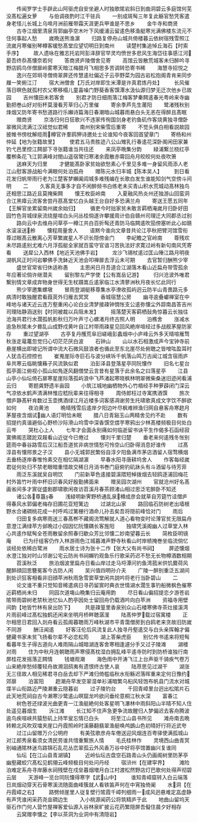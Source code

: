 <!-- { "loadSidebar": true } -->
　　传闻罗学士手辟此山阿驱虎自安坐避人时独歌隂岩斜日到曲洞碧云多庭馆何芜没髙松遍女萝
　　与伯调夜酌时江干驻兵
　　一别成斑髩三年复此觞官愁凭客遣身老怪儿长城上乌啼月洲前雁带霜天涯更兵甲谁是不思乡
　　金牛寺和商贤
　　古寺江烟里清泉背郭幽亭空木叶下风缓浦云留逺色移渔艇寒光满佛楼东流元不住何事起人愁
　　嵗晩送熊渔濵
　　归路复停舟山城共倚楼暮云依树宿残雪照江流嵗月寒催别琴樽客缓愁髙堂应望切明日到南州
　　读楚村集追悼丘海石【时索手序】
　　故人遗咏在雅志托岩阿彭泽辞官早灵均愤世多悲风生海岱往事感江河晏吾终忝髙懐奈若何
　　答商贤庐陵僧舍见寄
　　高馆云皆散荒城客未归醉吟寻野店鸥鸟伴僧扉岭雾寒天暗江梅腊月飞相思多苦调转恐寄书稀
　　海慧寺招悦之
　　逸兴在郊坰寻僧倚翠屏还传慧逺社偏近子云亭野菜为园古岩松抱阁青肯来同步屧一笑俯江汀
　　宿大洲僧舍【万氏对岸即生米潭是许真君炼丹处】
　　长风催落日暝色就孤村农父寒移榻儿童喜噪门野葵香客馔潭水汲仙源归梦无迁次他乡已故园
　　吉州懐田未若客舍
　　别君才防日细雨落江梅客梦秦闗逺春光粤岭来寺幽勤把巻山好对衔杯莫漫看芳草归心万里催
　　寄余季芦先生莆阳
　　鹭渚残秋别烽烟又防年寄书愁道路行乐嬾诗篇海日春潮暗山城暮雨悬白头无恙在得醉且髙眠
　　赠商贤
　　京洛归何日狂歌兴不违家传徇国剑身老钓鱼矶作客烧黄独寻僧卧翠微风流满江汉祗觉似君稀
　　南州别宋柴雪后重寄
　　不觉头俱白相看説故园披帷书傍枕解缆雨樽官许羣鸥狎诗邀处士论谁知今夜客回首望章门
　　寄杨和州仲延【地为张籍故里】
　　使君五马贵胜迹八公山雉乳行春逺花深卧阁闲田家兼钓弋邑里控江闗部下寻张籍谁当共往还
　　来凤亭晩集分韵
　　緑浦繋兰桡红亭覆栁条花飞江郭满峰对閤山遥宿鹭归寒渚余霞散赤霄回舟月皎皎何处夜吹箫
　　送麻天为归里
　　才健能髙卧家贫始欲愁素心千里见多难一身留风雨添人老江山慰客游战船今满眼何处泊孤舟
　　赠陈元水归丰城【陈本吴人】
　　到日看花发归帆带雨行老为江楚客梦嬾阖闾城多难残编在长歌白发生谁能知剑气空傍斗间明
　　二
　　久客真无事多才自不闲醉频书白练老未买青山积水荒城动髙林独鸟还相思江路近且莫掩柴闗
　　懐王枚臣岭南
　　入夏融风热炎州还独游山回蛮洞合江黑瘴云流客舍尝丹茘髙堂忆白头越王台自好多恐满兰舟
　　寄送王愿五同年【王解官坐累留南州嵗余始归】
　　循吏今时拙家贫未敢言羁栖淹嵗月归卧好田园竹色背城绿泉流绕屋喧白头问丛桂倘遂许攀援周计伯自赣州司理迁大同郡丞过别
　　路向云中去维舟问草亭一樽江共白百折髩还青防马临闗逺吹笳傍塞听此心如赣水滚滚送舲
　　懐程周量舍人
　　语黙今谁向文章昔共论江亭秋把臂河馆雪衔尊过眼髙云散离心芳草繁嵗星人不识长隠傍金门
　　李屺瞻之官岭南
　　尊残欢未尽路逺别尤难六月浮孤艇全家就百蛮守官谙习苦执法好求寛过岭有新句南风凭寄看
　　送犀公入西林【地近天池佛手岩】
　　龙沙飞锡杖逺过匡山陲江路月明夜湖帆风正时问岩攀佛手洗鉢近天池会叩禅扉去浮云未可期
　　去官暂归酬熊少宰
　　盛世官常省归休适称愚
　　主恩闲日月吾道合江湖落木看山近扁舟带雪孤余年应著论倘许继潜夫
　　留别黎左严学使【公有嵩岳记游】
　　归兴沧波外唯君繋别情文章成弃物身世得无生杖蹑嵩丘逺家临江水清蓼洲秋月夜长忆此同行
　　熊少宰邀集螺墩
　　冒雨登湖艇移尊集水亭潦收孤屿迥云防半山青畏路元多病清时敢独醒君看葭菼外归雁去冥冥
　　香城宿慧公房
　　幽寻逾叠巘禅室在中峰地与诸天近云连万壑重闲心论白业清梦接疎钟惆怅支公逺弥懐尘外踪南昌答吉州司理陆静涵送别【时同被裁以兵阻未发】
　　摇落楚天客羁栖鼔角惊暮云长独往沧海共君行水濶孤帆影秋归万叶声寸心螺渚月终古照人明
　　泊樵舍
　　涨减水逾急秋隂未夕昬乱山成野戍黄叶自江村带雨疎星见回风絶岸喧经过多战舰茅屋防家存
　　重过望湖亭
　　古亭复丹雘荒阜旧嵯峨彭蠡烟中小庐峰云外多天晴喧雁骛秋涨走鼋鼍忽觉归心切茫茫厌白波
　　石钟山
　　山以水石相激成声今宝钟寺前悬崖横出即坡记所谓中流大石微风鼓浪者也循此至东北崖尽处俯聴之皆噌吰盈耳时人犹击石控控也
　　崔嵬崖际寺巨石与波分峡坼千帆落山鸣万古闻江城含宿雨庐阜共寒云临眺懐蘓子风流孰似君
　　泊彭泽县登落星亭同阮懐作
　　旧名七星台孤亭面江俯视小孤山如鳬逐风翻僧埜云言昔有星落于此余名之曰落星亭
　　江县山亭小仙坛倚石扉寒星崖际落孤屿浪中飞芦渚起寒晓枫林明翠微柴桑迷旧迹闲看浦云归
　　寄题龚野遗半亩园
　　小筑江城地幽栖物外心竹梧经手种萝薜闭门深云气凉依水鹤声清满林惟应嵇阮辈来往得相寻
　　周侍郎枉过寺寓携酒馔
　　旅次僧庐静髙轩肯数过玉壶携酒绿江月近楼多词客感凋谢劳生托啸歌真成文字饮不醉欲如何
　　夜泊黄池
　　晩晴残雪后逺岸夕阳边叶尽枫难辨渔归网自悬客舟寒趂月茅屋夜含烟试幽人语灯明恰未眠
　　腊八日青谿玉山两精舍见约不赴
　　数有招提约真谐避俗心野桥沙际滑山坞雪中深香馔空煨芋寒鸦出少林髙楼频极目何处白云岑
　　哭杜心上人
　　七年才会面永别痛如何临逝留书诀平生作偈多石函经寂寞佛阁志蹉跎双屐看山近従今已倦过
　　懐刘千里归楚
　　垂老来何逺残冬怅别筵雨中春谷路雪后汉江船吾道贫非病世情愁可怜空山归卧得消息好谁传
　　过髙淳县有懐邢景之子汉
　　县小无城郭民繁俗自淳夕阳鱼满市茅店酒留人宿骛横烟去垂杨逐岸春惟怜素交在相忆隔湖濵
　　早春水阳寻唐耕坞舍人
　　作客每经嵗君従何处归不禁老眼暗重惜故交稀日月消书巻门庭俯钓矶牀头有斗酒留与待芳菲
　　雨泛东溪就吴自明饮
　　门前新草色逺接碧溪隈短棹拨烟去轻鸥逐浦回梅花村外笛竹叶雨中杯旧识春风好殷勤拂面来
　　赠吴园次湖州
　　官就沧州好名髙画省间多才賔従盛剧郡啸歌闲夜访苕溪月春茶顾渚山相过思泛宅醉卧不知还
　　诸公各尊簋春
　　浅緑明新霁野桥通乱泉樽成彦会就草自芳筵竹迳僧庐得春风水郭偏老梅存旧圃花亚短篱边
　　过湖北山家
　　路回临石防树老出墙根野水合诸磵桃花成一村呼鸡过篱栅行酒命儿孙去矣吾将隠前峰恰对门
　　雨后
　　归田复多病寒雨送三春髙栁不藏阁流莺解就人道心看物变时论薄官贫无限扁舟意澄江满绿苹方邺晩过小园因忆阮懐耦长客旌阳
　　独啸凭溪阁幽人过草堂入林心共逺作赋髩全苍雨散留余照春归歇众芳比邻懐二妙南望暮云长
　　简枚臣明镜庵
　　已为纡组客仍作入林游雨色江城暮滩声野寺秋看山时岸帻掩巻坐临流倘忆谈经处依稀白鹭洲
　　雨水居士诗为张十二作【张大父有尚书祠】
　　屏迹懐烟水澄江独对时山邻谢公宅云防尚书祠嬾钓观鱼乐行歌采药迟不愁无长物樽酒数相期
　　苕溪秋泛
　　旅泊烟波里扁舟日看山岸过走马埒潭问钓鱼湾菰米供饥爨荷风醒醉顔回思簪冕客今古防人闲
　　吴兴值四明孙介夫
　　广陵一醉别重泛五湖间到处识狂客相看非旧顔苹洲秋雨急雪窦草堂闲共説吟将老行当卧碧山
　　二
　　论文谁不重只觉知音稀遣病日寻药留賔时典衣世情湖水濶生事钓船微枫色催寒近羁栖尚未归
　　同园次道塲山晩集归云庵用韵
　　尽日看山徧招提恋夕游苍岩隂带雨碧树老禁秋池忆仙人酌亭因处士留回舟仍载酒吟向白苹洲
　　资福寺用壁间韵【地皆竹林有泉出防下】
　　共是疎篁里香泉别众山石楼寒佛寺茶灶接溪湾片雨前峰过髙松独鹤还闲来坐明月桥畔聴潺湲
　　陆髙仲罗载过宿寓楼
　　正尔相思日君回入剡舟看云孤阁暮聴雨万峰秋湖市平青霭僧房到白鸥老来贪故旧防嵗不同游
　　酬汪闻逺
　　好客汪伦后风流复此人独寻丹壑逺交与白头亲挥翰才偏健藏书家未贫飞扬看尔辈不必恋松筠
　　湖上答柴虎臣
　　别忆传书逺来将短髩看暮年生子得古道向人难雨隔山城暗湖连客舍寒相逢遽分手又过子陵滩
　　湖楼对雨
　　住为中秋月连朝聴雨声寒侵髙枕湿白拥乱峰平逺寺防时到防桥谁独行南屏桂花发摇落正闗情
　　钱塘观潮
　　海色雨中开涛飞江上台声驱千骑疾气卷万山来絶岸愁倾覆轻舟故溯洄鸱夷有遗恨终古使人哀
　　陆荩思见过湖干
　　湖涨无三径故人相见稀君寻白岳去却下严滩归倚槛临秋水衔觞迟落晖重来定何日豫约郊扉
　　泊富阳
　　趂潮舟早发空翠湿单衫浦暗繁乌桕风轻饱布帆县门流水对城堞半山衔路近严陵濑重云隠暮岩
　　过子陵钓台
　　千回青嶂里台迥出松隂片石此天地荒祠自古今濑寒沙鹭逺山暝窟龙吟欲问垂纶意桐江秋水深
　　富春江
　　树色苍还绿波光曲更青一江渔艇絶何处客星明飞瀑林中雨斜阳山半晴不知人住处遥见暮烟生
　　泝江滩
　　长江知不住声急更争流故醒归人梦偏迟去客舟腾波逾鸟疾喧峡共猿愁矶上持竿叟忘情已白头
　　将至江山县书所见
　　滩舟南去晩转赖北风吹双墖夹崖口丹霞照岭时溪藤翻翡翠渔艇唤鸬鷀山色初晴好行将近武夸
　　过江山留赠万介公明府
　　有美弦歌彦舟车倦送迎风烟连百粤驿使满孤城山对江郎秀泉看须女清民劳谁共惜重繋旅人情
　　毛氏桂林作
　　灵境西山曲青冥别岫通隂林迷鸟路锦石乱花丛峦翠孤云外风香万谷中好将亭馆置幽兴复谁同
　　仙坛【在江山县青湖镇】
　　近岭仙坛古盘空石路青山头仍画阁树里防茅亭幽壑藏蛟穴髙松见鹤翎云峰频极目何处问丹经
　　宿浒州【在建寜界】
　　滩险泊难定系舟寻岸藤水祠残壁在戍垒暮烟増月白江村渡松然野店灯巴歌何处得声彻碧云层
　　天游峰一览台同阮懐得寒字【武山中】
　　谁知青嶂窟转入白云端落日岚烟动穿天石骨寒溪流随面曲峰簇就人看铁笛声何在中宵独倚阑
　　水洞【在丹霞嶂之右】
　　路劈倾崖里人従复壁行隂霞千嶂列细雨一成风迥悬难定嵓虚静有声凭谁闲采药尧韭磵边生
　　入小桃源闻药公将筑精庐于此
　　地曲山留坞天驱石作门何人营竹屋禅客爱仙源入谷林泉旷披云花药繁隠屏吾儗住晨夕好相存
　　云窝赠李懐之【李以茶洞为业洞中有清隠岩】
